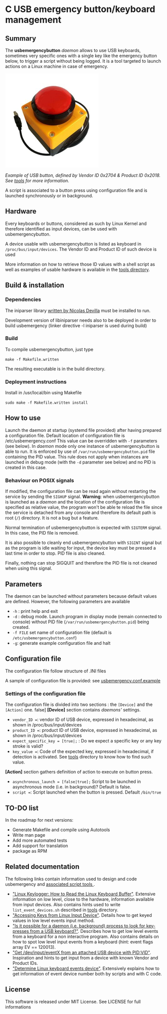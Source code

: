 # C USB emergency button/keyboard management

## Summary

The **usbemergencybutton** _daemon_ allows to use USB keyboards, sometimes very specific ones with a single key like the emergency button below, to trigger a script without being logged. It is a tool targeted to launch actions on a Linux machine in case of emergency.

![USB emergency button](./emergency_button.jpg)

*Example of USB button, defined by Vendor ID 0x2704 & Product ID 0x2018. See [tools](./tools/README.md) for more information.*

A script is associated to a button press using configuration file and is launched synchronously or in background.

## Hardware

Every keyboards or buttons, considered as such by Linux Kernel and therefore identified as input devices, can be used with usbemergencybutton.

A device usable with usbemergencybutton is listed as keyboard in `/proc/bus/input/devices`. The Vendor ID and Product ID of such device is used 

More information on how to retrieve those ID values with a shell script as well as examples of usable hardware is available in the [tools directory](./tools/README.md).

## Build & installation
### Dependencies
The iniparser library [written by Nicolas Devilla](https://github.com/ndevilla/iniparser) must be installed to run.

Development version of libiniparser needs also to be deployed in order to build usbemergency (linker directive -l iniparser is used during build)

### Build
To compile usbemergencybutton, just type

`make -f Makefile.written`

The resulting executable is in the build directory.

### Deployment instructions
Install in /usr/local/bin using Makefile

`sudo make -f Makefile.written install`

## How to use

Launch the daemon at startup (systemd file provided) after having prepared a configuration file.
Default location of configuration file is /etc/usbemergency.conf
This value can be overridden with `-f` parameters (see below).
In *daemon* mode only one instance of usbemergencybutton is able to run. It is enforced by use of `/var/run/usbemergencybutton.pid` file containing the PID value. This rule does not apply when instances are launched in debug mode (with the `-d` parameter see below) and no PID is created in this case.

### Behaviour on POSIX signals

If modified, the configuration file can be read again without restarting the service by sending the `SIGHUP` signal. **Warning**: when usbemergencybutton is launched as a *daemon* and the location of the configuration file is specified as relative value, the program won't be able te reload the file since the service is detached from any console and therefore its default path is root (`/`) directory. It is not a bug but a feature. 

Normal termination of usbemergencybutton is expected with `SIGTERM` signal. In this case, the PID file is removed.

It is also possible to cleanly end usbemergencybutton with `SIGINT` signal but as the program is idle waiting for input, the device key must be pressed a last time in order to stop. PID file is also cleaned.

Finally, nothing can stop SIGQUIT and therefore the PID file is not cleaned when using this signal.

## Parameters

The daemon can be launched without parameters because default values are defined. However, the following parameters are available

* `-h` : print help and exit
* `-d` : debug mode. Launch program in display mode (remain connected to console) without PID file (`/var/run/usbemergencybutton.pid`) being created.
* `-f FILE` set name of configuration file (default is `/etc/usbemergencybutton.conf`)
* `-g`: generate example configuration file and halt

## Configuration file

The configuration file follow structure of .INI files
 
A sample of configuration file is provided: see [usbemergency.conf.example](./usbemergency.conf.example)

### Settings of the configuration file

The configuration file is divided into two sections : the `[Device]` and the `[Action]` one.
false]
**[Device]** section contains _daemons'_ settings.
* `vendor_ID =`: vendor ID of USB device, expressed in hexadecimal, as shown in /proc/bus/input/devices
* `product_ID =`: product ID of USB device, expressed in hexadecimal, as shown in /proc/bus/input/devices
* `expect_specific_key = [true|;` : Do we expect a specific key or any key stroke is valid? 
* `key_value =`: Code of the expected key, expressed in hexadecimal, if detection is activated. See [tools](./tools/README.md) directory to know how to find such value.

**[Action]** section gathers definition of action to execute on button press.
* `asynchronous_launch = [false|true];` Script to be launched in asynchronous mode (i.e. in background)? Default is false.
* `script =`: Script launched when the button is pressed. Default `/bin/true`

## TO-DO list

In the roadmap for next versions:
* Generate Makefile and compile using Autotools
* Write man page
* Add more automated tests
* Add support for translation
* package as RPM

## Related documentation

The following links contain information used to design and code usbemergency and [associated script tools ](./tools/README.md).

* ["Linux Keylogger: How to Read the Linux Keyboard Buffer"](https://www.codyhiar.com/blog/linux-keylogger-how-to-read-linux-keyboard-buffer/). Extensive information on low level, close to the hardware, information available from input devices. Also contains hints used to write `list_event_devices.sh` described in [tools](./tools/README.md) directory.  
* ["Accessing Keys from Linux Input Device"](
https://stackoverflow.com/questions/20943322/accessing-keys-from-linux-input-device). Details how to get keyed values in low level events input method.
* ["Is it possible for a daemon (i.e. background) process to look for key-presses from a USB keyboard?"](https://unix.stackexchange.com/questions/94322/is-it-possible-for-a-daemon-i-e-background-process-to-look-for-key-presses-fr/94329#94329). Describes how to get low level events from a keyboard for a non interactive program. Also contains details on how to spot low level input events from a keyboard (hint: event flags array EV == 120013).
* ["Get /dev/input/eventX from an attached USB device with PID:VID"](https://stackoverflow.com/questions/7681962/linux-get-dev-input-eventx-from-an-attached-usb-device-with-pidvid). Inspiration and hints to get input from a device with known Vendor and Product IDs. 
* ["Determine Linux keyboard events device"](https://stackoverflow.com/questions/29678011/determine-linux-keyboard-events-device). Extensively explains how to get information of event device number both by scripts and with C code.

## License
This software is released under MIT License. See LICENSE for full informations
